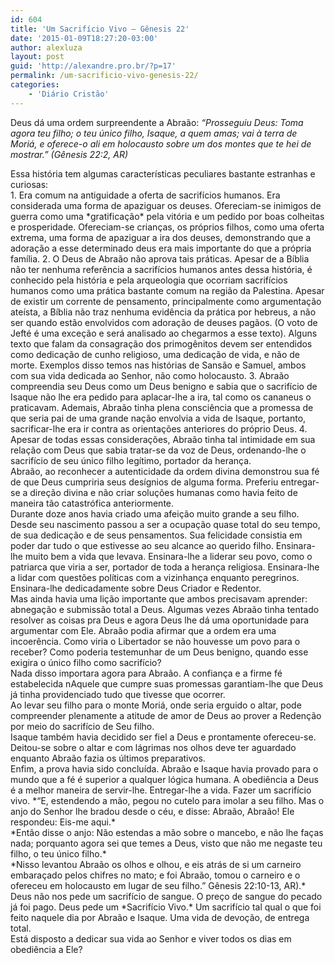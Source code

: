 ```yaml
---
id: 604
title: 'Um Sacrifício Vivo – Gênesis 22'
date: '2015-01-09T18:27:20-03:00'
author: alexluza
layout: post
guid: 'http://alexandre.pro.br/?p=17'
permalink: /um-sacrificio-vivo-genesis-22/
categories:
    - 'Diário Cristão'
---
```


Deus dá uma ordem surpreendente a Abraão: *“Prosseguiu Deus: Toma agora teu filho; o teu único filho, Isaque, a quem amas; vai à terra de Moriá, e oferece-o ali em holocausto sobre um dos montes que te hei de mostrar.” (Gênesis 22:2, AR)*

<div>Essa história tem algumas características peculiares bastante estranhas e curiosas:</div><div>1. Era comum na antiguidade a oferta de sacrifícios humanos. Era considerada uma forma de apaziguar os deuses. Ofereciam-se inimigos de guerra como uma *gratificação* pela vitória e um pedido por boas colheitas e prosperidade. Ofereciam-se crianças, os próprios filhos, como uma oferta extrema, uma forma de apaziguar a ira dos deuses, demonstrando que a adoração a esse determinado deus era mais importante do que a própria família.
2. O Deus de Abraão não aprova tais práticas. Apesar de a Bíblia não ter nenhuma referência a sacrifícios humanos antes dessa história, é conhecido pela história e pela arqueologia que ocorriam sacrifícios humanos como uma prática bastante comum na região da Palestina. Apesar de existir um corrente de pensamento, principalmente como argumentação ateísta, a Bíblia não traz nenhuma evidência da prática por hebreus, a não ser quando estão envolvidos com adoração de deuses pagãos. (O voto de Jefté é uma exceção e será analisado ao chegarmos a esse texto). Alguns texto que falam da consagração dos primogênitos devem ser entendidos como dedicação de cunho religioso, uma dedicação de vida, e não de morte. Exemplos disso temos nas histórias de Sansão e Samuel, ambos com sua vida dedicada ao Senhor, não como holocausto.
3. Abraão compreendia seu Deus como um Deus benigno e sabia que o sacrifício de Isaque não lhe era pedido para aplacar-lhe a ira, tal como os cananeus o praticavam. Ademais, Abraão tinha plena consciência que a promessa de que seria pai de uma grande nação envolvia a vida de Isaque, portanto, sacrificar-lhe era ir contra as orientações anteriores do próprio Deus.
4. Apesar de todas essas considerações, Abraão tinha tal intimidade em sua relação com Deus que sabia tratar-se da voz de Deus, ordenando-lhe o sacrifício de seu único filho legítimo, portador da herança.

<div> Abraão, ao reconhecer a autenticidade da ordem divina demonstrou sua fé de que Deus cumpriria seus desígnios de alguma forma. Preferiu entregar-se a direção divina e não criar soluções humanas como havia feito de maneira tão catastrófica anteriormente.</div></div><div>Durante doze anos havia criado uma afeição muito grande a seu filho. Desde seu nascimento passou a ser a ocupação quase total do seu tempo, de sua dedicação e de seus pensamentos. Sua felicidade consistia em poder dar tudo o que estivesse ao seu alcance ao querido filho. Ensinara-lhe muito bem a vida que levava. Ensinara-lhe a liderar seu povo, como o patriarca que viria a ser, portador de toda a herança religiosa. Ensinara-lhe a lidar com questões políticas com a vizinhança enquanto peregrinos. Ensinara-lhe dedicadamente sobre Deus Criador e Redentor.</div><div>Mas ainda havia uma lição importante que ambos precisavam aprender: abnegação e submissão total a Deus. Algumas vezes Abraão tinha tentado resolver as coisas pra Deus e agora Deus lhe dá uma oportunidade para argumentar com Ele. Abraão podia afirmar que a ordem era uma incoerência. Como viria o Libertador se não houvesse um povo para o receber? Como poderia testemunhar de um Deus benigno, quando esse exigira o único filho como sacrifício?</div><div>Nada disso importara agora para Abraão. A confiança e a firme fé estabelecida nAquele que cumpre suas promessas garantiam-lhe que Deus já tinha providenciado tudo que tivesse que ocorrer.</div><div>Ao levar seu filho para o monte Moriá, onde seria erguido o altar, pode compreender plenamente a atitude de amor de Deus ao prover a Redenção por meio do sacrifício de Seu filho.</div><div>Isaque também havia decidido ser fiel a Deus e prontamente ofereceu-se. Deitou-se sobre o altar e com lágrimas nos olhos deve ter aguardado enquanto Abraão fazia os últimos preparativos.</div><div>Enfim, a prova havia sido concluída. Abraão e Isaque havia provado para o mundo que a fé é superior a qualquer lógica humana. A obediência a Deus é a melhor maneira de servir-lhe. Entregar-lhe a vida. Fazer um sacrifício vivo. *“E, estendendo a mão, pegou no cutelo para imolar a seu filho. Mas o anjo do Senhor lhe bradou desde o céu, e disse: Abraão, Abraão! Ele respondeu: Eis-me aqui.* </div><div>*Então disse o anjo: Não estendas a mão sobre o mancebo, e não lhe faças nada; porquanto agora sei que temes a Deus, visto que não me negaste teu filho, o teu único filho.*</div><div>*Nisso levantou Abraão os olhos e olhou, e eis atrás de si um carneiro embaraçado pelos chifres no mato; e foi Abraão, tomou o carneiro e o ofereceu em holocausto em lugar de seu filho.” Gênesis 22:10-13, AR).*</div><div>Deus não nos pede um sacrifício de sangue. O preço de sangue do pecado já foi pago. Deus pede um *Sacrifício Vivo.* Um sacrifício tal qual o que foi feito naquele dia por Abraão e Isaque. Uma vida de devoção, de entrega total.</div><div>Está disposto a dedicar sua vida ao Senhor e viver todos os dias em obediência a Ele?</div>